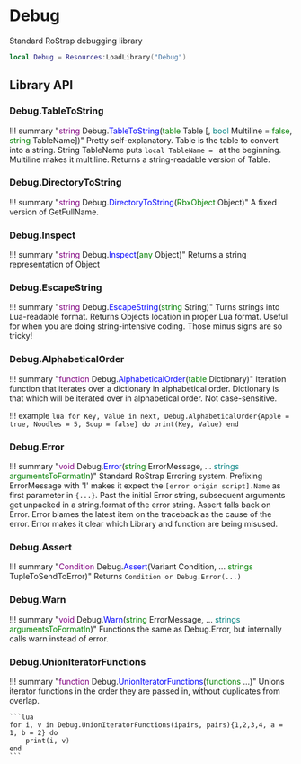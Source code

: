 # Debug
Standard RoStrap debugging library

```lua
local Debug = Resources:LoadLibrary("Debug")
```

## Library API

### Debug.TableToString

!!! summary "<span style="color:purple;">string</span> Debug.<span style="color:blue;">TableToString</span>(<span style="color:green;">table</span> Table [, <span style="color:teal;">bool</span> Multiline = <span style="color:green;">false</span>, <span style="color:green;">string</span> TableName])"
	Pretty self-explanatory. Table is the table to convert into a string. String TableName puts `local TableName = ` at the beginning. Multiline makes it multiline. Returns a string-readable version of Table.

### Debug.DirectoryToString

!!! summary "<span style="color:purple;">string</span> Debug.<span style="color:blue;">DirectoryToString</span>(<span style="color:green;">RbxObject</span> Object)"
	 A fixed version of GetFullName.

### Debug.Inspect

!!! summary "<span style="color:purple;">string</span> Debug.<span style="color:blue;">Inspect</span>(<span style="color:green;">any</span> Object)"
	Returns a string representation of Object

### Debug.EscapeString

!!! summary "<span style="color:purple;">string</span> Debug.<span style="color:blue;">EscapeString</span>(<span style="color:green;">string</span> String)"
	Turns strings into Lua-readable format. Returns Objects location in proper Lua format. Useful for when you are doing string-intensive coding. Those minus signs are so tricky!

### Debug.AlphabeticalOrder

!!! summary "<span style="color:purple;">function</span> Debug.<span style="color:blue;">AlphabeticalOrder</span>(<span style="color:green;">table</span> Dictionary)"
	Iteration function that iterates over a dictionary in alphabetical order. Dictionary is that which will be iterated over in alphabetical order. Not case-sensitive.

!!! example
	```lua
	for Key, Value in next, Debug.AlphabeticalOrder{Apple = true, Noodles = 5, Soup = false} do
		print(Key, Value)
	end
	```

### Debug.Error

!!! summary "<span style="color:purple;">void</span> Debug.<span style="color:blue;">Error</span>(<span style="color:green;">string</span> ErrorMessage, ... <span style="color:teal;">strings</span> <span style="color:green;">argumentsToFormatIn</span>)"
	Standard RoStrap Erroring system. Prefixing ErrorMessage with '!' makes it expect the `[error origin script].Name` as first parameter in `{...}`. Past the initial Error string, subsequent arguments get unpacked in a string.format of the error string. Assert falls back on Error. Error blames the latest item on the traceback as the cause of the error. Error makes it clear which Library and function are being misused.

### Debug.Assert

!!! summary "<span style="color:purple;">Condition</span> Debug.<span style="color:blue;">Assert</span>(Variant Condition, ... <span style="color:green;">strings</span> TupleToSendToError)"
	Returns `Condition or Debug.Error(...)`

### Debug.Warn

!!! summary "<span style="color:purple;">void</span> Debug.<span style="color:blue;">Warn</span>(<span style="color:green;">string</span> ErrorMessage, ... <span style="color:teal;">strings</span> <span style="color:green;">argumentsToFormatIn</span>)"
	Functions the same as Debug.Error, but internally calls warn instead of error.

### Debug.UnionIteratorFunctions

!!! summary "<span style="color:purple;">function</span> Debug.<span style="color:blue;">UnionIteratorFunctions</span>(<span style="color:green;">functions</span> ...)"
	Unions iterator functions in the order they are passed in, without duplicates from overlap.

	```lua
	for i, v in Debug.UnionIteratorFunctions(ipairs, pairs){1,2,3,4, a = 1, b = 2} do
		print(i, v)
	end
	```
